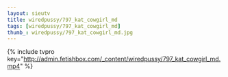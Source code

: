 ```yaml
--- 
layout: sieutv
title: wiredpussy/797_kat_cowgirl_md
tags: [wiredpussy/797_kat_cowgirl_md]
thumb_: wiredpussy/797_kat_cowgirl_md.jpg
---
```

{% include tvpro key="http://admin.fetishbox.com/_content/wiredpussy/797_kat_cowgirl_md.mp4" %} 
